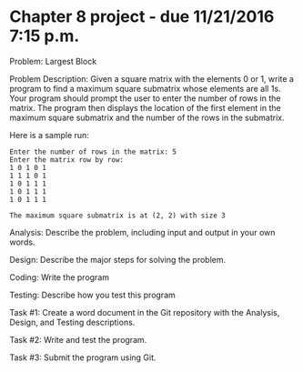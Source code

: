 # Chapter 8 project - due 11/21/2016 7:15 p.m.

Problem: Largest Block

Problem Description:
Given a square matrix with the elements 0 or 1, write a program
to find a maximum square submatrix whose elements are all 1s. Your program
should prompt the user to enter the number of rows in the matrix. The program
then displays the location of the first element in the maximum square submatrix
and the number of the rows in the submatrix. 

Here is a sample run:

```
Enter the number of rows in the matrix: 5
Enter the matrix row by row:
1 0 1 0 1
1 1 1 0 1
1 0 1 1 1
1 0 1 1 1
1 0 1 1 1

The maximum square submatrix is at (2, 2) with size 3
```

Analysis: Describe the problem, including input and output in your own words. 

Design: Describe the major steps for solving the problem. 

Coding: Write the program

Testing: Describe how you test this program

Task #1: Create a word document in the Git repository with the Analysis, Design, and Testing descriptions.

Task #2: Write and test the program.

Task #3: Submit the program using Git.
